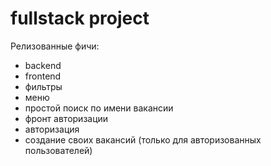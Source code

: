 # fullstack project
Релизованные фичи:
- backend
- frontend
- фильтры
- меню
- простой поиск по имени вакансии
- фронт авторизации
- авторизация
- создание своих вакансий (только для авторизованных пользователей)